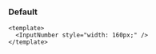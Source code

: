 ### Default

<!--start-code-->

```vue
<template>
  <InputNumber style="width: 160px;" />
</template>
```

<!--end-code-->
